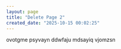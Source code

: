 ```yaml
---
layout: page
title: "Delete Page 2"
created_date: "2025-10-15 00:02:25"
---
```


ovotgme psyvayn ddwfaju mdsayiq vjomzsn 
